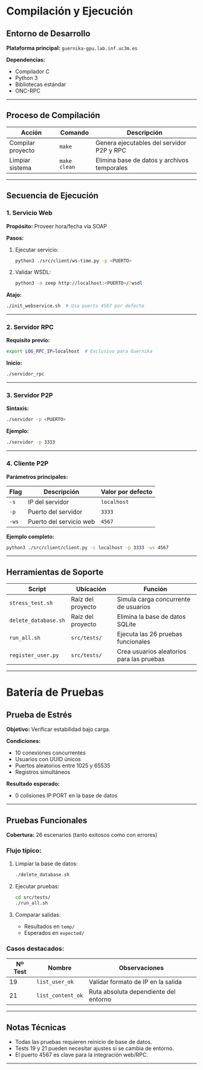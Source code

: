 # Compilación y Ejecución

## Entorno de Desarrollo

**Plataforma principal:**
`guernika-gpu.lab.inf.uc3m.es`

**Dependencias:**

* Compilador C
* Python 3
* Bibliotecas estándar
* ONC-RPC

---

## Proceso de Compilación

| Acción            | Comando      | Descripción                                 |
| ----------------- | ------------ | ------------------------------------------- |
| Compilar proyecto | `make`       | Genera ejecutables del servidor P2P y RPC   |
| Limpiar sistema   | `make clean` | Elimina base de datos y archivos temporales |

---

## Secuencia de Ejecución

### 1. Servicio Web

**Propósito:** Proveer hora/fecha vía SOAP

**Pasos:**

1. Ejecutar servicio:

   ```bash
   python3 ./src/client/ws-time.py -p <PUERTO>
   ```
2. Validar WSDL:

   ```bash
   python3 -m zeep http://localhost:<PUERTO>/?wsdl
   ```

**Atajo:**

```bash
./init_webservice.sh  # Usa puerto 4567 por defecto
```

---

### 2. Servidor RPC

**Requisito previo:**

```bash
export LOG_RPC_IP=localhost  # Exclusivo para Guernika
```

**Inicio:**

```bash
./servidor_rpc
```

---

### 3. Servidor P2P

**Sintaxis:**

```bash
./servidor -p <PUERTO>
```

**Ejemplo:**

```bash
./servidor -p 3333
```

---

### 4. Cliente P2P

**Parámetros principales:**

| Flag  | Descripción             | Valor por defecto |
| ----- | ----------------------- | ----------------- |
| `-s`  | IP del servidor         | `localhost`       |
| `-p`  | Puerto del servidor     | `3333`            |
| `-ws` | Puerto del servicio web | `4567`            |

**Ejemplo completo:**

```bash
python3 ./src/client/client.py -s localhost -p 3333 -ws 4567
```

---

## Herramientas de Soporte

| Script               | Ubicación         | Función                                   |
| -------------------- | ----------------- | ----------------------------------------- |
| `stress_test.sh`     | Raíz del proyecto | Simula carga concurrente de usuarios      |
| `delete_database.sh` | Raíz del proyecto | Elimina la base de datos SQLite           |
| `run_all.sh`         | `src/tests/`      | Ejecuta las 26 pruebas funcionales        |
| `register_user.py`   | `src/tests/`      | Crea usuarios aleatorios para las pruebas |

---

# Batería de Pruebas

## Prueba de Estrés

**Objetivo:** Verificar estabilidad bajo carga.

**Condiciones:**

* 10 conexiones concurrentes
* Usuarios con UUID únicos
* Puertos aleatorios entre 1025 y 65535
* Registros simultáneos

**Resultado esperado:**

* 0 colisiones IP\:PORT en la base de datos

---

## Pruebas Funcionales

**Cobertura:** 26 escenarios (tanto exitosos como con errores)

### Flujo típico:

1. Limpiar la base de datos:

   ```bash
   ./delete_database.sh
   ```
2. Ejecutar pruebas:

   ```bash
   cd src/tests/
   ./run_all.sh
   ```
3. Comparar salidas:

   * Resultados en `temp/`
   * Esperados en `expected/`

### Casos destacados:

| Nº Test | Nombre            | Observaciones                         |
| ------- | ----------------- | ------------------------------------- |
| 19      | `list_user_ok`    | Validar formato de IP en la salida    |
| 21      | `list_content_ok` | Ruta absoluta dependiente del entorno |

---

## Notas Técnicas

* Todas las pruebas requieren reinicio de base de datos.
* Tests 19 y 21 pueden necesitar ajustes si se cambia de entorno.
* El puerto 4567 es clave para la integración web/RPC.

---
